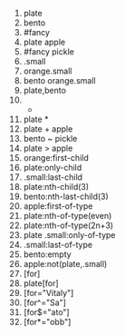 1. plate
2. bento
3. #fancy
4. plate apple
5. #fancy pickle
6. .small
7. orange.small
8. bento orange.small
9. plate,bento
10. *
11. plate *
12. plate + apple
13. bento ~ pickle
14. plate > apple
15. orange:first-child
16. plate:only-child
17. .small:last-child
18. plate:nth-child(3)
19. bento:nth-last-child(3)
20. apple:first-of-type
21. plate:nth-of-type(even)
22. plate:nth-of-type(2n+3)
23. plate .small:only-of-type
24. .small:last-of-type
25. bento:empty
26. apple:not(plate,.small)
27. [for]
28. plate[for]
29. [for="Vitaly"]
30. [for^="Sa"]
31. [for$="ato"]
32. [for*="obb"]
